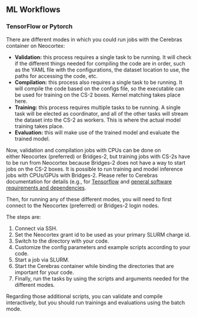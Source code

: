  
## ML Workflows
### TensorFlow or Pytorch
There are different modes in which you could run jobs with the Cerebras container on Neocortex:
* **Validation:** this process requires a single task to be running. It will check if the different things needed for compiling the code are in order, such as the YAML file with the configurations, the dataset location to use, the paths for accessing the code, etc.
* **Compilation:** this process also requires a single task to be running. It will compile the code based on the configs file, so the executable can be used for training on the CS-2 boxes. Kernel matching takes place here.
* **Training:** this process requires multiple tasks to be running. A single task will be elected as coordinator, and all of the other tasks will stream the dataset into the CS-2 as workers. This is where the actual model training takes place.
* **Evaluation:** this will make use of the trained model and evaluate the trained model.

Now, validation and compilation jobs with CPUs can be done on either Neocortex (preferred) or Bridges-2, but training jobs with CS-2s have to be run from Neocortex because Bridges-2 does not have a way to start jobs on the CS-2 boxes. It is possible to run training and model inference jobs with CPUs/GPUs with Bridges-2. Please refer to Cerebras documentation for details (e.g., for <a href="https://docs.cerebras.net/en/1.6.0/tensorflow-docs/running-a-model/train-eval-predict.html" target="_blank">Tensorflow</a> and <a href="(https://docs.cerebras.net/en/1.6.0/getting-started/software-dependencies.html" target="_blank">general software requirements and dependencies</a>.

Then, for running any of these different modes, you will need to first connect to the Neocortex (preferred) or Bridges-2 login nodes. 

The steps are:
1. Connect via SSH.
2. Set the Neocortex grant id to be used as your primary SLURM charge id.
3. Switch to the directory with your code.
4. Customize the config parameters and example scripts according to your code.
5. Start a job via SLURM.
6. Start the Cerebras container while binding the directories that are important for your code.
7. Finally, run the tasks by using the scripts and arguments needed for the different modes.
   
Regarding those additional scripts, you can validate and compile interactively, but you should run trainings and evaluations using the batch mode.

